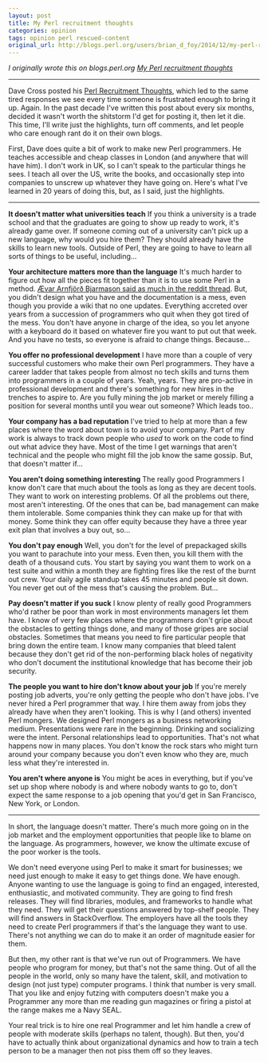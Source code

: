 ```yaml
---
layout: post
title: My Perl recruitment thoughts
categories: opinion
tags: opinion perl rescued-content
original_url: http://blogs.perl.org/users/brian_d_foy/2014/12/my-perl-recruitment-thoughts.html
---
```


*I originally wrote this on blogs.perl.org [My Perl recruitment thoughts](http://blogs.perl.org/users/brian_d_foy/2014/12/my-perl-recruitment-thoughts.html)*

---

Dave Cross posted his [Perl
Recruitment Thoughts](http://perlhacks.com/2014/12/perl-recruitment-thoughts/), which led to the same tired responses we see
every time someone is frustrated enough to bring it up. Again. In the
past decade I've written this post about every six months, decided it
wasn't worth the shitstorm I'd get for posting it, then let it die.
This time, I'll write just the highlights, turn off comments, and let
people who care enough rant do it on their own blogs.

First, Dave does quite a bit of work to make new Perl programmers. He
teaches accessible and cheap classes in London (and anywhere that will
have him). I don't work in UK, so I can't speak to the particular
things he sees. I teach all over the US, write the books, and
occasionally step into companies to unscrew up whatever they have
going on. Here's what I've learned in 20 years of doing this, but, as
I said, just the highlights.

---

**It doesn't matter what universities teach** If you think a
university is a trade school and that the graduates are going to show
up ready to work, it's already game over. If someone coming out of a
university can't pick up a new language, why would you hire them? They
should already have the skills to learn new tools. Outside of Perl,
they are going to have to learn all sorts of things to be useful,
including...

**Your architecture matters more than the language** It's much
harder to figure out how all the pieces fit together than it is to use
some Perl in a method. [Ævar Arnfjörð Bjarmason said as much in the reddit
thread](http://www.reddit.com/r/perl/comments/2p6tqd/perl_recruitment_thoughts/cmu68op). But, you didn't design what you have and the documentation
is a mess, even though you provide a wiki that no one updates.
Everything accreted over years from a succession of programmers who
quit when they got tired of the mess. You don't have anyone in charge
of the idea, so you let anyone with a keyboard do it based on whatever
fire you want to put out that week. And you have no tests, so everyone
is afraid to change things. Because...

**You offer no professional development** I have more than a couple
of very successful customers who make their own Perl programmers. They
have a career ladder that takes people from almost no tech skills and
turns them into programmers in a couple of years. Yeah, years. They
are pro-active in professional development and there's something for
new hires in the trenches to aspire to. Are you fully mining the job
market or merely filling a position for several months until you wear
out someone? Which leads too..

**Your company has a bad reputation** I've tried to help at more
than a few places where the word about town is to avoid your company.
Part of my work is always to track down people who *used* to work
on the code to find out what advice they have. Most of the time I get
warnings that aren't technical and the people who might fill the job
know the same gossip. But, that doesn't matter if...

**You aren't doing something interesting** The really good
Programmers I know don't care that much about the tools as long as
they are decent tools. They want to work on interesting problems. Of
all the problems out there, most aren't interesting. Of the ones that
can be, bad management can make them intolerable. Some companies think
they can make up for that with money. Some think they can offer equity
because they have a three year exit plan that involves a buy out,
so...

**You don't pay enough** Well, you don't for the level of
prepackaged skills you want to parachute into your mess. Even then,
you kill them with the death of a thousand cuts. You start by saying
you want them to work on a test suite and within a month they are
fighting fires like the rest of the burnt out crew. Your daily agile
standup takes 45 minutes and people sit down. You never get out of the
mess that's causing the problem. But...

**Pay doesn't matter if you suck** I know plenty of really good
Programmers who'd rather be poor than work in most environments
managers let them have. I know of very few places where the
programmers don't gripe about the obstacles to getting things done,
and many of those gripes are social obstacles. Sometimes that means
you need to fire particular people that bring down the entire team. I
know many companies that bleed talent because they don't get rid of
the non-performing black holes of negativity who don't document the
institutional knowledge that has become their job security.

**The people you want to hire don't know about your job** If you're
merely posting job adverts, you're only getting the people who don't
have jobs. I've never hired a Perl programmer that way. I hire them
away from jobs they already have when they aren't looking. This is why
I (and others) invented Perl mongers. We designed Perl mongers as a
business networking medium. Presentations were rare in the beginning.
Drinking and socializing were the intent. Personal relationships lead
to opportunities. That's not what happens now in many places. You
don't know the rock stars who might turn around your company because
you don't even know who they are, much less what they're interested
in.

**You aren't where anyone is** You might be aces in everything, but
if you've set up shop where nobody is and where nobody wants to go to,
don't expect the same response to a job opening that you'd get in San
Francisco, New York, or London.

---

In short, the language doesn't matter. There's much more going on in
the job market and the employment opportunities that people like to
blame on the language. As programmers, however, we know the ultimate
excuse of the poor worker is the tools.

We don't need everyone using Perl to make it smart for businesses; we
need just enough to make it easy to get things done. We have enough.
Anyone wanting to use the language is going to find an engaged,
interested, enthusiastic, and motivated community. They are going to
find fresh releases. They will find libraries, modules, and frameworks
to handle what they need. They will get their questions answered by
top-shelf people. They will find answers in StackOverflow. The
employers have all the tools they need to create Perl programmers if
that's the language they want to use. There's not anything we can do
to make it an order of magnitude easier for them.

But then, my other rant is that we've run out of Programmers. We have
people who program for money, but that's not the same thing. Out of
all the people in the world, only so many have the talent, skill, and
motivation to design (not just type) computer programs. I think that
number is very small. That you like and enjoy futzing with computers
doesn't make you a Programmer any more than me reading gun magazines
or firing a pistol at the range makes me a Navy SEAL.

Your real trick is to hire one real Programmer and let him handle a
crew of people with moderate skills (perhaps no talent, though). But
then, you'd have to actually think about organizational dynamics and
how to train a tech person to be a manager then not piss them off so
they leaves.


